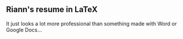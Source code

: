 ## Riann's resume in LaTeX

It just looks a lot more professional than something made with Word or Google Docs...
